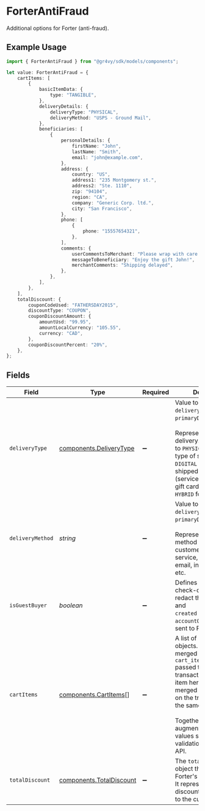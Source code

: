 # ForterAntiFraud

Additional options for Forter (anti-fraud).

## Example Usage

```typescript
import { ForterAntiFraud } from "@gr4vy/sdk/models/components";

let value: ForterAntiFraud = {
    cartItems: [
        {
            basicItemData: {
                type: "TANGIBLE",
            },
            deliveryDetails: {
                deliveryType: "PHYSICAL",
                deliveryMethod: "USPS - Ground Mail",
            },
            beneficiaries: [
                {
                    personalDetails: {
                        firstName: "John",
                        lastName: "Smith",
                        email: "john@example.com",
                    },
                    address: {
                        country: "US",
                        address1: "235 Montgomery st.",
                        address2: "Ste. 1110",
                        zip: "94104",
                        region: "CA",
                        company: "Generic Corp. ltd.",
                        city: "San Francisco",
                    },
                    phone: [
                        {
                            phone: "15557654321",
                        },
                    ],
                    comments: {
                        userCommentsToMerchant: "Please wrap with care!!",
                        messageToBeneficiary: "Enjoy the gift John!",
                        merchantComments: "Shipping delayed",
                    },
                },
            ],
        },
    ],
    totalDiscount: {
        couponCodeUsed: "FATHERSDAY2015",
        discountType: "COUPON",
        couponDiscountAmount: {
            amountUsd: "99.95",
            amountLocalCurrency: "105.55",
            currency: "CAD",
        },
        couponDiscountPercent: "20%",
    },
};
```

## Fields

| Field                                                                                                                                                                                                                                                                                          | Type                                                                                                                                                                                                                                                                                           | Required                                                                                                                                                                                                                                                                                       | Description                                                                                                                                                                                                                                                                                    |
| ---------------------------------------------------------------------------------------------------------------------------------------------------------------------------------------------------------------------------------------------------------------------------------------------- | ---------------------------------------------------------------------------------------------------------------------------------------------------------------------------------------------------------------------------------------------------------------------------------------------- | ---------------------------------------------------------------------------------------------------------------------------------------------------------------------------------------------------------------------------------------------------------------------------------------------- | ---------------------------------------------------------------------------------------------------------------------------------------------------------------------------------------------------------------------------------------------------------------------------------------------- |
| `deliveryType`                                                                                                                                                                                                                                                                                 | [components.DeliveryType](../../models/components/deliverytype.md)                                                                                                                                                                                                                             | :heavy_minus_sign:                                                                                                                                                                                                                                                                             | Value to populate the `deliveryType` field in `primaryDeliveryDetails`.<br/><br/>Represents the type of delivery. This can be set to `PHYSICAL` for any<br/>type of shipped goods, `DIGITAL` for non-shipped goods (services,<br/>gift cards etc.), or `HYBRID` for others.                    |
| `deliveryMethod`                                                                                                                                                                                                                                                                               | *string*                                                                                                                                                                                                                                                                                       | :heavy_minus_sign:                                                                                                                                                                                                                                                                             | Value to populate the `deliveryMethod` field in `primaryDeliveryDetails`.<br/><br/>Represents the delivery method chosen by customer such as postal service,<br/>email, in game transfer, etc.                                                                                                 |
| `isGuestBuyer`                                                                                                                                                                                                                                                                                 | *boolean*                                                                                                                                                                                                                                                                                      | :heavy_minus_sign:                                                                                                                                                                                                                                                                             | Defines if this is a guest check-out. This will redact the `accountId` and<br/>`created` fields from the `accountOwner` details sent to Forter.                                                                                                                                                |
| `cartItems`                                                                                                                                                                                                                                                                                    | [components.CartItems](../../models/components/cartitems.md)[]                                                                                                                                                                                                                                 | :heavy_minus_sign:                                                                                                                                                                                                                                                                             | A list of Forter cart item objects. These will be merged into the `cart_items`<br/>passed to the transaction. Every cart item here will be merged with a cart item<br/>on the transaction with the same index.<br/><br/>Together, these will augment the `cartItems` values sent to the Forter validation<br/>API. |
| `totalDiscount`                                                                                                                                                                                                                                                                                | [components.TotalDiscount](../../models/components/totaldiscount.md)                                                                                                                                                                                                                           | :heavy_minus_sign:                                                                                                                                                                                                                                                                             | The `totalDiscount` object that's sent to Forter's validation API.<br/>It represents the discount that was given to the customer.                                                                                                                                                              |